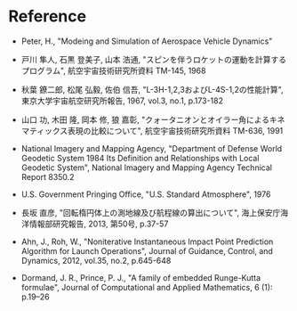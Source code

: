# Reference

* Peter, H., "Modeing and Simulation of Aerospace Vehicle Dynamics"

* 戸川 隼人, 石黒 登美子, 山本 浩通, "スピンを伴うロケットの運動を計算するプログラム", 航空宇宙技術研究所資料 TM-145, 1968

* 秋葉 鐐二郎, 松尾 弘毅, 佐伯 信吾, "L-3H-1,2,3およびL-4S-1,2の性能計算", 東京大学宇宙航空研究所報告, 1967, vol.3, no.1, p.173-182

* 山口 功, 木田 隆, 岡本 修, 狼 嘉彰, "クォータニオンとオイラー角によるキネマティックス表現の比較について", 航空宇宙技術研究所資料 TM-636, 1991

* National Imagery and Mapping Agency, "Department of Defense World Geodetic System 1984 Its Definition and Relationships with Local Geodetic System", National Imagery and Mapping Agency Technical Report 8350.2

* U.S. Government Pringing Office, "U.S. Standard Atmosphere", 1976

* 長坂 直彦, "回転楕円体上の測地線及び航程線の算出について", 海上保安庁海洋情報部研究報告, 2013, 第50号, p.37-57

* Ahn, J., Roh, W., "Noniterative Instantaneous Impact Point Prediction Algorithm for Launch Operations", Journal of Guidance, Control, and Dynamics, 2012, vol.35, no.2, p.645-648

* Dormand, J. R., Prince, P. J., "A family of embedded Runge-Kutta formulae", Journal of Computational and Applied Mathematics, 6 (1): p.19–26